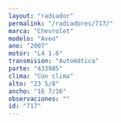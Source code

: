 ```yaml
---
layout: "radiador"
permalink: "/radiadores/717/"
marca: "Chevrolet"
modelo: "Aveo"
ano: "2007"
motor: "L4 1.6"
transmision: "Automática"
parte: "433985"
clima: "Con clima"
alto: "23 5/8"
ancho: "16 7/16"
observaciones: ""
id: "717"
---
```



